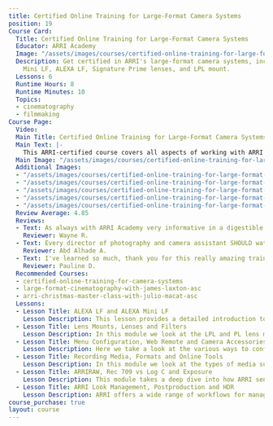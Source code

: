 ```yaml
---
title: Certified Online Training for Large-Format Camera Systems
position: 19
Course Card:
  Title: Certified Online Training for Large-Format Camera Systems
  Educator: ARRI Academy
  Image: "/assets/images/courses/certified-online-training-for-large-format-camera-system/certified-online-training-for-large-format-camera-system.jpg"
  Description: Get certified in ARRI's large-format camera systems, including ALEXA
    Mini LF, ALEXA LF, Signature Prime lenses, and LPL mount.
  Lessons: 6
  Runtime Hours: 8
  Runtime Minutes: 10
  Topics:
  - cinematography
  - filmmaking
Course Page:
  Video: 
  Main Title: Certified Online Training for Large-Format Camera Systems
  Main Text: |-
    This ARRI-certified course covers all aspects of working with ARRI's large-format camera system comprised of the new ALEXA Mini LF, ALEXA LF, ARRI Signature Prime lenses and LPL lens mount. After gaining a thorough understanding of these products as well as related workflows and software you will be able to maximise the use of ARRI large-format camera system in real-world situations. Upon completion of the course you will receive ARRI certification.
  Main Image: "/assets/images/courses/certified-online-training-for-large-format-camera-system/certified-online-training-for-large-format-camera-system-1.jpg"
  Additional Images: 
  - "/assets/images/courses/certified-online-training-for-large-format-camera-system/certified-online-training-for-large-format-camera-system-2.jpg"
  - "/assets/images/courses/certified-online-training-for-large-format-camera-system/certified-online-training-for-large-format-camera-system-3.jpg"
  - "/assets/images/courses/certified-online-training-for-large-format-camera-system/certified-online-training-for-large-format-camera-system-4.jpg"
  - "/assets/images/courses/certified-online-training-for-large-format-camera-system/certified-online-training-for-large-format-camera-system-5.jpg"
  - "/assets/images/courses/certified-online-training-for-large-format-camera-system/certified-online-training-for-large-format-camera-system-6.jpg"
  Review Average: 4.85
  Reviews:
  - Text: As always with ARRI Academy very informative in a digestible and easy to follow format. I enjoyed the course and took copious notes. Many thanks!
    Reviewer: Wayne R.
  - Text: Every director of photography and camera assistant SHOULD watch this course, Definitely Great Course - all you need to know about the Large Format cameras and workflow.
    Reviewer: Abd Alhade A.
  - Text: I've learned so much, thank you for this really amazing training. A lot of details, and explanations. I highly recommend to do this training if you work with ARRI cameras. You will learn so much more.
    Reviewer: Pauline D.
  Recommended Courses:
  - certified-online-training-for-camera-systems
  - large-format-cinematography-with-james-laxton-asc
  - arri-christmas-master-class-with-julio-macat-asc
  Lessons:
  - Lesson Title: ALEXA LF and ALEXA Mini LF
    Lesson Description: This lesson provides a detailed introduction to the ALEXA LF and ALEXA Mini LF camera systems, taking an in-depth look at their features, layout and capabilities to assist you in becoming a confident camera operator on set.
  - Lesson Title: Lens Mounts, Lenses and Filters
    Lesson Description: In this module we look at the LPL and PL lens mounts, and how lens design has changed to accommodate large-format sensors. We take a detailed look at the Signature Prime lenses, and compare spherical and anamorphic as well as telecentric lens design.
  - Lesson Title: Menu Configuration, Web Remote and Camera Accessories
    Lesson Description: Here we take a look at the various ways to configure and remotely control the ALEXA LF and ALEXA Mini LF, and run through practical exercises to help you understand how to configure a camera.
  - Lesson Title: Recording Media, Formats and Online Tools
    Lesson Description: In this module we look at the types of media supported by the ALEXA LF and ALEXA Mini LF cameras, as well as the various formats in terms of sensor modes, aspect ratios, lens styles and codecs that are available.
  - Lesson Title: ARRIRAW, Rec 709 vs Log C and Exposure
    Lesson Description: This module takes a deep dive into how ARRI sensors are designed, explaining in detail how ARRIRAW works and the differences to ProRes recording. Following that we look at how color is processed, the importance of logarithmic images and the various tools available to assist with exposure on the ALEXA LF and ALEXA Mini LF cameras.
  - Lesson Title: ARRI Look Management, Postproduction and HDR
    Lesson Description: ARRI offers a wide range of workflows for managing color including in-camera, off-camera, during post production and even live-grading on set. In this module we look at each of those options and the various software tools available to assist you in realising your creative vision through the production and post pipeline. To finish the course we look at HDR recording and gain an understanding of how to monitor HDR on set using ARRI's large-format camera system.
course_purchase: true
layout: course
---
```


